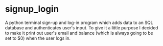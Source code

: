 # signup_login
A python terminal sign-up and log-in program which adds data to an SQL database and authenticates user's input. To give it a little purpose I decided to make it print out user's email and balance (which is always going to be set to $0) when the user logs in.
